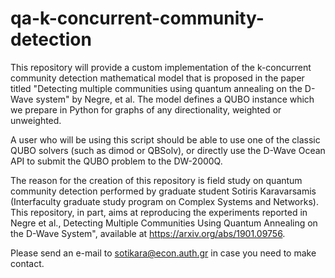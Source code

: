 # qa-k-concurrent-community-detection
This repository will provide a custom implementation of the k-concurrent community detection mathematical model that is proposed in the paper titled "Detecting multiple communities using quantum annealing on the D-Wave system" by Negre, et al. The model defines a QUBO instance which we prepare in Python for graphs of any directionality, weighted or unweighted.

A user who will be using this script should be able to use one of the classic QUBO solvers (such as dimod or QBSolv), or directly use the D-Wave Ocean API to submit the QUBO problem to the DW-2000Q.

The reason for the creation of this repository is field study on quantum community detection performed by graduate student Sotiris Karavarsamis (Interfaculty graduate study program on Complex Systems and Networks). This repository, in part, aims at reproducing the experiments reported in Negre et al., Detecting Multiple Communities Using Quantum Annealing on the D-Wave System", available at https://arxiv.org/abs/1901.09756.

Please send an e-mail to sotikara@econ.auth.gr in case you need to make contact.
